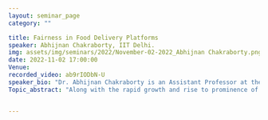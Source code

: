 ```yaml
---
layout: seminar_page
category: ""

title: Fairness in Food Delivery Platforms
speaker: Abhijnan Chakraborty, IIT Delhi.
img: assets/img/seminars/2022/November-02-2022_Abhijnan Chakraborty.png
date: 2022-11-02 17:00:00 
Venue: 
recorded_video: ab9rIODbN-U
speaker_bio: "Dr. Abhijnan Chakraborty is an Assistant Professor at the Department of Computer Science and Engineering, Indian Institute of Technology (IIT) Delhi. He is also associated with the School of Artificial Intelligence and the School of Information Technology at the same institute. His research interests fall under the broad theme of Computing and Society, covering the research areas of Social Computing, Information Retrieval and Fairness in Machine Learning. In the past, he has worked at the Max Planck Institute for Software Systems, Germany and Microsoft Research India. During PhD, he was awarded the Google India PhD Fellowship and the Prime Minister's Fellowship for Doctoral Research. He regularly publishes in top-tier computer science conferences including WWW, KDD, AAAI, AAMAS, CSCW and ICWSM. He has won the INAE Young Engineer 2022 award, the best paper award at ASONAM'16 and best poster award at ECIR'19. He is one of the recipients of an internationally competitive research grant from the Data Transparency Lab to advance his research on fairness and transparency in algorithmic systems. More details about him can be found at https://www.cse.iitd.ac.in/~abhijnan/"
Topic_abstract: "Along with the rapid growth and rise to prominence of food delivery platforms, concerns have also risen about the conditions of the \"gig workers\" underpinning this growth. Our analysis on data derived from a real-world food delivery platform across three large cities from India show that there is significant inequality in the money food delivery agents earn. We focus on the problem of ensuring fair income distribution among agents while also maintaining timely food delivery. Unfortunately, the problem is not only NP-hard but also inapproximable in polynomial time. We overcome this computational bottleneck through a novel matching algorithm called FAIRFOODY, achieving upto 10 times improvement in equitable income distribution, albeit with higher cost to the platform. We further propose WORK4FOOD, which provides income guarantees to delivery agents, while minimizing platform costs and ensuring customer satisfaction. To incorporate these objectives, WORK4FOOD balances supply and demand by controlling the number of agents in the system and providing dynamic payment guarantees to agents based on factors such as agent location, ratings, etc. The above two works have appeared in AAAI and IJCAI conferences this year."


---
```


